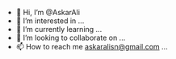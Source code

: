 - 👋 Hi, I’m @AskarAli
- 👀 I’m interested in ...
- 🌱 I’m currently learning ...
- 💞️ I’m looking to collaborate on ...
- 📫 How to reach me askaralisn@gmail.com ...

<!---
AskarAli/AskarAli is a ✨ special ✨ repository because its `README.md` (this file) appears on your GitHub profile.
You can click the Preview link to take a look at your changes.
--->
